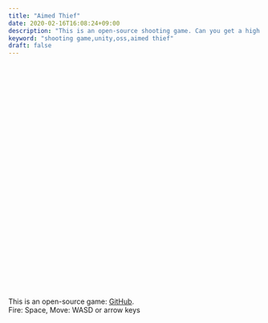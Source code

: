 ```yaml
---
title: "Aimed Thief"
date: 2020-02-16T16:08:24+09:00
description: "This is an open-source shooting game. Can you get a high score?"
keyword: "shooting game,unity,oss,aimed thief"
draft: false
---
```


<script src="Build/UnityLoader.js" onload="UnityLoader.instantiate('unityContainer', 'Build/WebGL.json');" async></script>

<div id="unityContainer" style="width: 800px; height: 450px; margin: auto"></div>

This is an open-source game: [GitHub](https://github.com/capra314cabra/AimedThief).  
Fire: Space, Move: WASD or arrow keys

